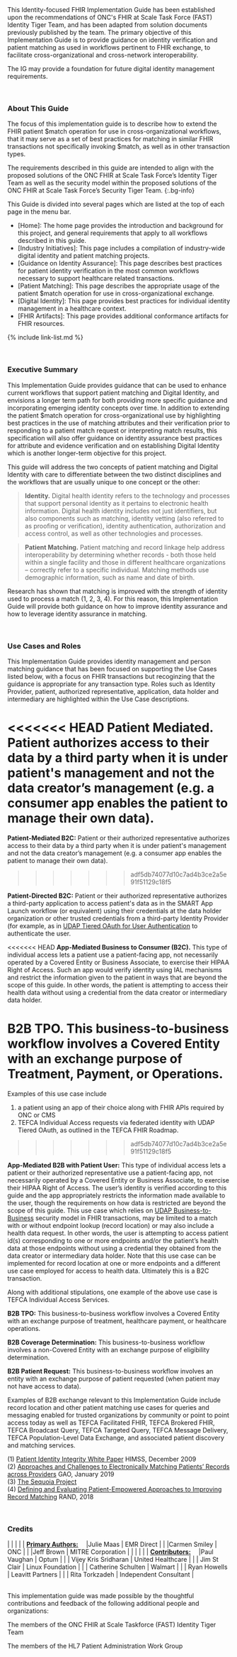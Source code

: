 <div class="note-to-balloters" markdown="1">
This Identity-focused FHIR Implementation Guide has been established upon the recommendations of ONC's FHIR at Scale Task Force (FAST) Identity Tiger Team, and has been adapted from solution documents previously published by the team. The primary objective of this Implementation Guide is to provide guidance on identity verification and patient matching as used in workflows pertinent to FHIR exchange, to facilitate cross-organizational and cross-network interoperability.



The IG may provide a foundation for future digital identity management requirements.
</div>

&emsp;&emsp;  
### About This Guide

The focus of this implementation guide is to describe how to extend the FHIR patient $match operation for use in cross-organizational workflows, that it may serve as a set of best practices for matching in similar FHIR transactions not specifically invoking $match, as well as in other transaction types.

The requirements described in this guide are intended to align with the proposed solutions of the ONC FHIR at Scale Task Force’s Identity Tiger Team as well as the security model within the proposed solutions of the ONC FHIR at Scale Task Force’s Security Tiger Team.
{:.bg-info}

This Guide is divided into several pages which are listed at the top of each page in the menu bar.

- [Home]\: The home page provides the introduction and background for this project, and general requirements that apply to all workflows described in this guide.
- [Industry Initiatives]\: This page includes a compilation of industry-wide digital identity and patient matching projects.
- [Guidance on Identity Assurance]\: This page describes best practices for patient identity verification in the most common workflows necessary to support healthcare related transactions.
- [Patient Matching]\: This page describes the appropriate usage of the patient $match operation for use in cross-organizational exchange.
- [Digital Identity]\: This page provides best practices for individual identity management in a healthcare context.
- [FHIR Artifacts]\: This page provides additional conformance artifacts for FHIR resources.

{% include link-list.md %}

&emsp;&emsp;  
### Executive Summary

This Implementation Guide provides guidance that can be used to enhance current workflows that support patient matching and Digital Identity, and envisions a longer term path for both providing more specific guidance and incorporating emerging identity concepts over time. In addition to extending the patient $match operation for cross-organizational use by highlighting best practices in the use of matching attributes and their verification prior to responding to a patient match request or interpreting match results, this specification will also offer guidance on identity assurance best practices for attribute and evidence verification and on establishing Digital Identity which is another longer-term objective for this project. 

This guide will address the two concepts of patient matching and Digital Identity with care to differentiate between the two distinct disciplines and the workflows that are usually unique to one concept or the other:  

> **Identity.**  Digital health identity refers to the technology and processes that support personal identity as it pertains to electronic health information.  Digital health identity includes not just identifiers, but also components such as matching, identity vetting (also referred to as proofing or verification), identity authentication, authorization and access control, as well as other technologies and processes. 

> **Patient Matching.**  Patient matching and record linkage help address interoperability by determining whether records - both those held within a single facility and those in different healthcare organizations – correctly refer to a specific individual.  Matching methods use demographic information, such as name and date of birth.

Research has shown that matching is improved with the strength of identity used to process a match (1, 2, 3, 4). For this reason, this Implementation Guide will provide both guidance on how to improve identity assurance and how to leverage identity assurance in matching.

&emsp;&emsp;  
### Use Cases and Roles

This Implementation Guide provides identity management and person matching guidance that has been focused on supporting the Use Cases listed below, with a focus on FHIR transactions but recoginzing that the guidance is appropriate for any transaction type. Roles such as Identity Provider, patient, authorized representative, application, data holder and intermediary are highlighted within the Use Case descriptions.

<<<<<<< HEAD
**Patient Mediated.** Patient authorizes access to their data by a third party when it is under patient's management and not the data creator’s management (e.g. a consumer app enables the patient to manage their own data).  
=======
**Patient-Mediated B2C:** Patient or their authorized representative authorizes access to their data by a third party when it is under patient's management and not the data creator’s management (e.g. a consumer app enables the patient to manage their own data).  
>>>>>>> adf5db74077d10c7ad4b3ce2a5e91f51129c18f5

**Patient-Directed B2C:** Patient or their authorized representative authorizes a third-party application to access patient's data as in the SMART App Launch workflow (or equivalent) using their credentials at the data holder organization or other trusted credentials from a third-party Identity Provider (for example, as in [UDAP Tiered OAuth for User Authentication](https://build.fhir.org/ig/HL7/fhir-udap-security-ig/branches/main/user.html) to authenticate the user.  

<<<<<<< HEAD
**App-Mediated Business to Consumer (B2C).** This type of individual access lets a patient use a patient-facing app, not necessarily operated by a Covered Entity or Business Associate, to exercise their HIPAA Right of Access. Such an app would verify identity using IAL mechanisms and restrict the information given to the patient in ways that are beyond the scope of this guide. In other words, the patient is attempting to access their health data without using a credential from the data creator or intermediary data holder.  

**B2B TPO.** This business-to-business workflow involves a Covered Entity with an exchange purpose of Treatment, Payment, or Operations.  
=======
Examples of this use case include

1. a patient using an app of their choice along with FHIR APIs required by ONC or CMS
2. TEFCA Individual Access requests via federated identity with UDAP Tiered OAuth, as outlined in the TEFCA FHIR Roadmap.
>>>>>>> adf5db74077d10c7ad4b3ce2a5e91f51129c18f5

**App-Mediated B2B with Patient User:** This type of individual access lets a patient or their authorized representative use a patient-facing app, not necessarily operated by a Covered Entity or Business Associate, to exercise their HIPAA Right of Access. The user’s identity is verified according to this guide and the app appropriately restricts the information made available to the user, though the requirements on how data is restricted are beyond the scope of this guide. This use case which relies on [UDAP Business-to-Business](https://build.fhir.org/ig/HL7/fhir-udap-security-ig/branches/main/b2b.html) security model in FHIR transactions, may be limited to a match with or without endpoint lookup (record location) or may also include a health data request. In other words, the user is attempting to access patient id(s) corresponding to one or more endpoints and/or the patient’s health data at those endpoints without using a credential they obtained from the data creator or intermediary data holder. Note that this use case can be implemented for record location at one or more endpoints and a different use case employed for access to health data.  Ultimately this is a B2C transaction.

Along with additional stipulations, one example of the above use case is TEFCA Individual Access Services. 

**B2B TPO:** This business-to-business workflow involves a Covered Entity with an exchange purpose of treatment, healthcare payment, or healthcare operations.  

**B2B Coverage Determination:** This business-to-business workflow involves a non-Covered Entity with an exchange purpose of eligibility determination.  

**B2B Patient Request:** This business-to-business workflow involves an entity with an exchange purpose of patient requested (when patient may not have access to data).  

Examples of B2B exchange relevant to this Implementation Guide include record location and other patient matching use cases for queries and messaging enabled for trusted organizations by community or point to point access today as well as TEFCA Facilitated FHIR, TEFCA Brokered FHIR, TEFCA Broadcast Query, TEFCA Targeted Query, TEFCA Message Delivery, TEFCA Population-Level Data Exchange, and associated patient discovery and matching services. 

(1)  <a href="https://www.justassociates.com/application/files/1414/9134/1517/PIIWhitePaper.pdf">Patient Identity Integrity White Paper</a>  HIMSS, December 2009  
(2)  <a href="https://www.gao.gov/assets/gao-19-197.pdf">Approaches and Challenges to Electronically Matching Patients’ Records across Providers</a>  GAO, January 2019  
(3)  <a href="https://sequoiaproject.org/resources/patient-matching/">The Sequoia Project</a>    
(4) <a href="https://www.rand.org/content/dam/rand/pubs/research_reports/RR2200/RR2275/RAND_RR2275.pdf">Defining and Evaluating Patient-Empowered Approaches to Improving Record Matching</a>  RAND, 2018

&emsp;&emsp;  

### Credits  
<style>
table, th, td 
{
  border: 1px solid White; 
  padding: 2px
}
</style>
|  |    |    |
| <u><b>Primary Authors:</b></u>&emsp; |Julie Maas  | EMR Direct        |
|   |Carmen Smiley  | ONC        |
|   |Jeff Brown  | MITRE Corporation        |
|   |         |  |
| <u><b>Contributors:</b></u>&emsp;  |Paul Vaughan  | Optum        |
|   | Vijey Kris Sridharan | United Healthcare |
|   | Jim St Clair | Linux Foundation |
|   | Catherine Schulten | Walmart |
|   | Ryan Howells | Leavitt Partners |
|   | Rita Torkzadeh | Independent Consultant |

&emsp;&emsp;  
This implementation guide was made possible by the thoughtful contributions and feedback of the following additional people and organizations:

The members of the ONC FHIR at Scale Taskforce (FAST) Identity Tiger Team

The members of the HL7 Patient Administration Work Group



